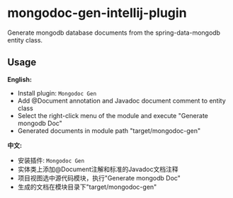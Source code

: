 # mongodoc-gen-intellij-plugin
Generate mongodb database documents from the spring-data-mongodb entity class.

## Usage
**English:**
- Install plugin: `Mongodoc Gen`
- Add @Document annotation and Javadoc document comment to entity class
- Select the right-click menu of the module and execute "Generate mongodb Doc"
- Generated documents in module path "target/mongodoc-gen"

**中文:**
- 安装插件: `Mongodoc Gen`
- 实体类上添加@Document注解和标准的Javadoc文档注释
- 项目视图选中源代码模块，执行"Generate mongodb Doc"
- 生成的文档在模块目录下"target/mongodoc-gen"
